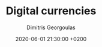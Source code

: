 ---
title: Digital currencies
author: Dimitris Georgoulas
date: 2020-06-01 21:30:00 +0200
categories: [Career, Experience]
tags: [career, crypto]
toc: true
comments: false
---